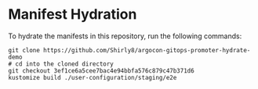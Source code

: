 # Manifest Hydration

To hydrate the manifests in this repository, run the following commands:

```shell
git clone https://github.com/Shirly8/argocon-gitops-promoter-hydrate-demo
# cd into the cloned directory
git checkout 3ef1ce6a5cee7bac4e94bbfa576c879c47b371d6
kustomize build ./user-configuration/staging/e2e
```
